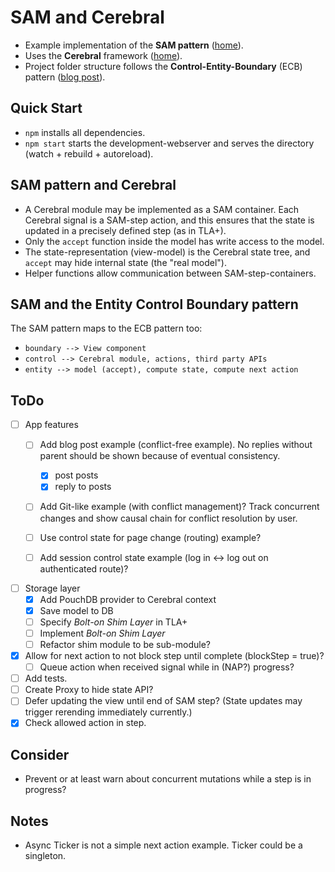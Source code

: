 # SAM and Cerebral
- Example implementation of the **SAM pattern** ([home](http://sam.js.org/)).
- Uses the **Cerebral** framework ([home](http://cerebraljs.com/)).
- Project folder structure follows the **Control-Entity-Boundary** (ECB) pattern ([blog post](http://www.adam-bien.com/roller/abien/entry/bureaucratic_design_with_java_ee)).

## Quick Start
- `npm` installs all dependencies.
- `npm start` starts the development-webserver and serves the directory (watch + rebuild + autoreload).

## SAM pattern and Cerebral
- A Cerebral module may be implemented as a SAM container.
Each Cerebral signal is a SAM-step action, and this ensures that the state is updated in a precisely defined step (as in TLA+).
- Only the `accept` function inside the model has write access to the model.
- The state-representation (view-model) is the Cerebral state tree, and `accept` may hide internal state (the "real model").
- Helper functions allow communication between SAM-step-containers.

## SAM and the Entity Control Boundary pattern
The SAM pattern maps to the ECB pattern too:
- `boundary --> View component`
- `control --> Cerebral module, actions, third party APIs`
- `entity --> model (accept), compute state, compute next action`

## ToDo
- [ ] App features
  - [ ] Add blog post example (conflict-free example). No replies without parent should be shown because of eventual consistency.
    - [x] post posts
    - [x] reply to posts

  - [ ] Add Git-like example (with conflict management)? Track concurrent changes and show causal chain for conflict resolution by user.

  - [ ] Use control state for page change (routing) example?
  - [ ] Add session control state example (log in <-> log out on authenticated route)?

- [ ] Storage layer
  - [x] Add PouchDB provider to Cerebral context
  - [x] Save model to DB
  - [ ] Specify _Bolt-on Shim Layer_ in TLA+
  - [ ] Implement _Bolt-on Shim Layer_
  - [ ] Refactor shim module to be sub-module?

- [x] Allow for next action to not block step until complete (blockStep = true)?
  - [ ] Queue action when received signal while in (NAP?) progress?

- [ ] Add tests.
- [ ] Create Proxy to hide state API?
- [ ] Defer updating the view until end of SAM step? (State updates may trigger rerending immediately currently.)
- [x] Check allowed action in step.

## Consider
- Prevent or at least warn about concurrent mutations while a step is in progress?

## Notes
- Async Ticker is not a simple next action example. Ticker could be a singleton.
